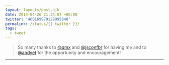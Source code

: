 ```yaml
---
layout: layouts/post.njk
date: 2014-04-26 21:34:07 +00:00
twitter: '460169979128995840'
permalink: /status/{{ twitter }}/
tags: 
  - tweet
---
```


> So many thanks to [@qmx](https://twitter.com/qmx) and [@jsconfbr](https://twitter.com/jsconfbr) for having me and to [@andyet](https://twitter.com/andyet) for the opportunity and encouragement!

---
